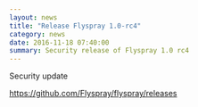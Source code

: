 ```yaml
---
layout: news
title: "Release Flyspray 1.0-rc4"
category: news
date: 2016-11-18 07:40:00
summary: Security release of Flyspray 1.0 rc4
---
```


Security update

https://github.com/Flyspray/flyspray/releases
